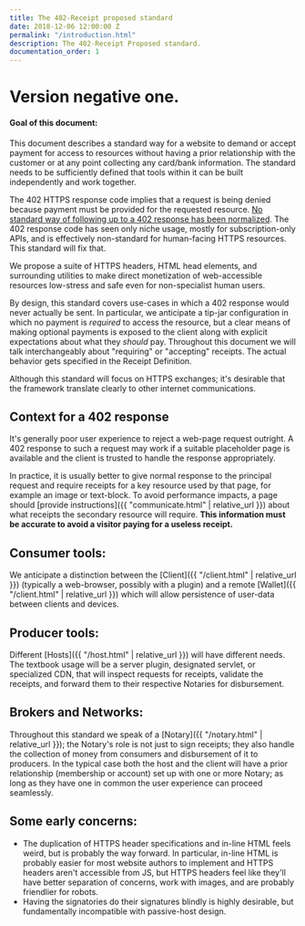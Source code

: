 ```yaml
---
title: The 402-Receipt proposed standard
date: 2018-12-06 12:00:00 Z
permalink: "/introduction.html"
description: The 402-Receipt Proposed standard.
documentation_order: 1
---
```


# Version negative one.
#### Goal of this document:
This document describes a standard way for a website to demand or accept payment for access to resources without having a prior relationship with the customer or at any point collecting any card/bank information. The standard needs to be sufficiently defined that tools within it can be built independently and work together. 

The 402 HTTPS response code implies that a request is being denied because payment must be provided for the requested resource. [No standard way of following up to a 402 response has been normalized](https://en.wikipedia.org/wiki/List_of_HTTP_status_codes#402). The 402 response code has seen only niche usage, mostly for subscription-only APIs, and is effectively non-standard for human-facing HTTPS resources. This standard will fix that.

We propose a suite of HTTPS headers, HTML head elements, and surrounding utilities to make direct monetization of web-accessible resources low-stress and safe even for non-specialist human users.

By design, this standard covers use-cases in which a 402 response would never actually be sent. In particular, we anticipate a tip-jar configuration in which no payment is _required_ to access the resource, but a clear means of making optional payments is exposed to the client along with explicit expectations about what they _should_ pay. Throughout this document we will talk interchangeably about "requiring" or "accepting" receipts. The actual behavior gets specified in the Receipt Definition.

Although this standard will focus on HTTPS exchanges; it's desirable that the framework translate clearly to other internet communications. 

## Context for a 402 response
It's generally poor user experience to reject a web-page request outright. A 402 response to such a request may work if a suitable placeholder page is available and the client is trusted to handle the response appropriately.

In practice, it is usually better to give  normal response to the principal request and require receipts for a key resource used by that page, for example an image or text-block. To avoid performance impacts, a page should [provide instructions]({{ "communicate.html" | relative_url }}) about what receipts the secondary resource will require. **This information must be accurate to avoid a visitor paying for a useless receipt.**

## Consumer tools:
We anticipate a distinction between the [Client]({{ "/client.html" | relative_url }}) (typically a web-browser, possibly with a plugin) and a remote [Wallet]({{ "/client.html" | relative_url }}) which will allow persistence of user-data between clients and devices.

## Producer tools:
Different [Hosts]({{ "/host.html" | relative_url }}) will have different needs. The textbook usage will be a server plugin, designated servlet, or specialized CDN, that will inspect requests for receipts, validate the receipts, and forward them to their respective Notaries for disbursement. 

## Brokers and Networks:
Throughout this standard we speak of a [Notary]({{ "/notary.html" | relative_url }}); the Notary's role is not just to sign receipts; they also handle the collection of money from consumers and disbursement of it to producers. In the typical case both the host and the client will have a prior relationship (membership or account) set up with one or more Notary; as long as they have one in common the user experience can proceed seamlessly.

## Some early concerns:
- The duplication of HTTPS header specifications and in-line HTML feels weird, but is probably the way forward. In particular, in-line HTML is probably easier for most website authors to implement and HTTPS headers aren't accessible from JS, but HTTPS headers feel like they'll have better separation of concerns, work with images, and are probably friendlier for robots.
- Having the signatories do their signatures blindly is highly desirable, but fundamentally incompatible with passive-host design. 

